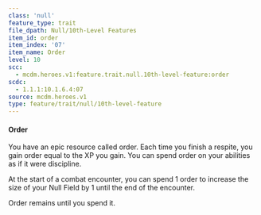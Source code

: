 ```yaml
---
class: 'null'
feature_type: trait
file_dpath: Null/10th-Level Features
item_id: order
item_index: '07'
item_name: Order
level: 10
scc:
  - mcdm.heroes.v1:feature.trait.null.10th-level-feature:order
scdc:
  - 1.1.1:10.1.6.4:07
source: mcdm.heroes.v1
type: feature/trait/null/10th-level-feature
---
```


#### Order

You have an epic resource called order. Each time you finish a respite, you gain order equal to the XP you gain. You can spend order on your abilities as if it were discipline.

At the start of a combat encounter, you can spend 1 order to increase the size of your Null Field by 1 until the end of the encounter.

Order remains until you spend it.
